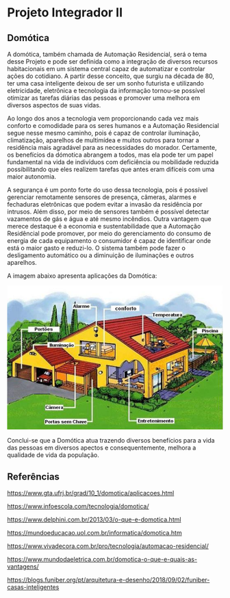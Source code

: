  # Projeto Integrador II
## Domótica
A domótica, também chamada de Automação Residencial, será o tema desse Projeto e pode ser definida como a integração de diversos recursos habitacionais em um sistema central capaz de automatizar e controlar ações do cotidiano. A partir desse conceito, que surgiu na década de 80, ter uma casa inteligente deixou de ser um sonho futurista e utilizando eletricidade, eletrônica e tecnologia da informação tornou-se possível otimizar as tarefas diárias das pessoas e promover uma melhora em diversos aspectos de suas vidas.

Ao longo dos anos a tecnologia vem proporcionando cada vez mais conforto e comodidade para os seres humanos e a Automação Residencial segue nesse mesmo caminho, pois é capaz de controlar iluminação, climatização, aparelhos de multimídea e muitos outros para tornar a residência mais agradável para as necessidades do morador. Certamente, os benefícios da dómotica abrangem a todos, mas ela pode ter um papel fundamental na vida de indivíduos com deficiência ou mobilidade reduzida possibilitando que eles realizem tarefas que antes eram difíceis com uma maior autonomia.

 A segurança é um ponto forte do uso dessa tecnologia, pois é possível gerenciar remotamente sensores de presença, câmeras, alarmes e fechaduras eletrônicas que podem evitar a invasão da residência por intrusos. Além disso, por meio de sensores também é possível detectar vazamentos de gás e água e até mesmo incêndios. Outra vantagem que merece destaque é a economia e sustentabilidade que a Automação Residêncial pode promover, por meio do gerenciamento do consumo de energia de cada equipamento o consumidor é capaz de identificar onde está o maior gasto e reduzi-lo. O sistema também pode fazer o desligamento automático ou a diminuição de iluminações e outros aparelhos.  

A imagem abaixo apresenta aplicações da Domótica:

![Domótica](./Imagens/domotica.PNG)

Conclui-se que a Domótica atua trazendo diversos benefícios para a vida das pessoas em diversos apectos e consequentemente, melhora a qualidade de vida da população. 

## Referências

<https://www.gta.ufrj.br/grad/10_1/domotica/aplicacoes.html>

<https://www.infoescola.com/tecnologia/domotica/>

<https://www.delphini.com.br/2013/03/o-que-e-domotica.html>

<https://mundoeducacao.uol.com.br/informatica/domotica.htm>

<https://www.vivadecora.com.br/pro/tecnologia/automacao-residencial/>

<https://www.mundodaeletrica.com.br/domotica-o-que-e-quais-as-vantagens/>

<https://blogs.funiber.org/pt/arquitetura-e-desenho/2018/09/02/funiber-casas-inteligentes>
